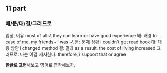 ## 11 part

### 배/문/대/결/그러므로
입장, 이유 most of all~\ they can learn or have good experience
배: 배경 In case of me, my friends~ i was ~\ 
문: 문제 상황 i couldn't get read book
대: 대응 방안 i changed method
결: 결과 as a result, the cost of living increased
그러므로: 나는 이걸 지지한다. therefore, i support that or agree

**한글로 표현**해보고 영어로 영작해보자.